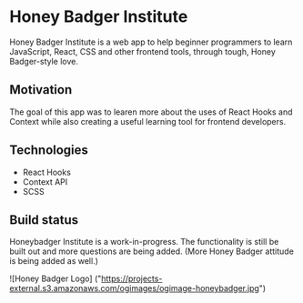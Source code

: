 # Honey Badger Institute

Honey Badger Institute is a web app to help beginner programmers to learn JavaScript, React, CSS and other frontend tools, through tough, Honey Badger-style love.

## Motivation
The goal of this app was to learen more about the uses of React Hooks and Context while also creating a useful learning tool for frontend developers.

## Technologies

* React Hooks
* Context API
* SCSS

## Build status

Honeybadger Institute is a work-in-progress. The functionality is still be built out and more questions are being added. (More Honey Badger attitude is being added as well.)

![Honey Badger Logo] ("https://projects-external.s3.amazonaws.com/ogimages/ogimage-honeybadger.jpg")
